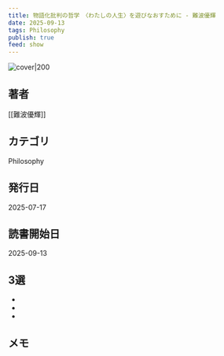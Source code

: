 ```yaml
---
title: 物語化批判の哲学　〈わたしの人生〉を遊びなおすために - 難波優輝
date: 2025-09-13
tags: Philosophy
publish: true
feed: show
---
```

![cover|200](http://books.google.com/books/content?id=T5VrEQAAQBAJ&printsec=frontcover&img=1&zoom=1&edge=curl&source=gbs_api)
## 著者
[[難波優輝]]
## カテゴリ
Philosophy
## 発行日
2025-07-17
## 読書開始日
2025-09-13

## 3選
 - 
 - 
 - 
## メモ